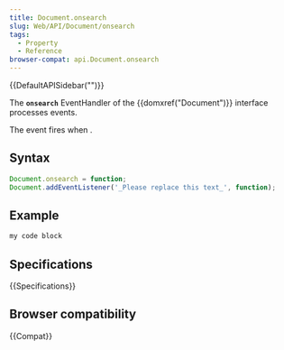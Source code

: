```yaml
---
title: Document.onsearch
slug: Web/API/Document/onsearch
tags:
  - Property
  - Reference
browser-compat: api.Document.onsearch
---
```

{{DefaultAPISidebar("")}}

The **`onsearch`** EventHandler of the {{domxref("Document")}} interface processes  events.

The  event fires when .

## Syntax

```js
Document.onsearch = function;
Document.addEventListener('_Please replace this text_', function);
```

## Example

```js
my code block
```

## Specifications

{{Specifications}}

## Browser compatibility

{{Compat}}

